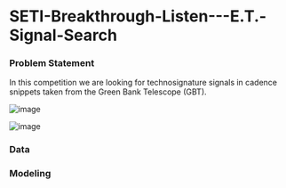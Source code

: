 # SETI-Breakthrough-Listen---E.T.-Signal-Search


### Problem Statement

In this competition we are looking for technosignature signals in cadence snippets taken from the Green Bank Telescope (GBT). 

![image](https://www.kaggleusercontent.com/kf/69474525/eyJhbGciOiJkaXIiLCJlbmMiOiJBMTI4Q0JDLUhTMjU2In0..d-6ON6IS5sCKVkY-C1x8_w.QXuT7uBWR5mNSO2M1546-bV9ZkFH2XUr6GfdLIe_S7wk_sBo7wdG2oyb9BnG4OM2wKzFY5PTDMfZEFWqaSSzdv92yEmjyjl6Pcs-TnUWZ73k8J1jEt97s99pMJi_8fJUKX2BRBT16hUiyXRo-2-Ix-HANMlNsDjDrgBABKD-KIYVRnJxBF8cW17dDgAnTWeGMCGZXx9oZTV7tDhg_vjhN-0XlkBzGnzwj2Oy36lut27cBalwKlVoacrF356cPRp5UyqTkSgqy6F6PfQtEwbzyCMlhGyBca1ZpDC2IPT-dpNX3r95gcMsa51chPILf2j6eQsBJTmeLuYLoSLrr5SefNLDjFReKjpF8WFmThQZy_pVX_1AdeNAE7tngZCc_MKH-U0yLpX61gptrhXYR1_tspZFZaKGr0nLeFNQHewH9jjGB3PzU4yVG-3kvEgxvxhIG1HZ7cE8rx8_2PviccqfvSZq-39TRk6sA7XIM9EkboJ0AJTP0tObkeI4LKCTlBSrAmMVrFz2ukRJsJZRgXRH7i-YJ7uT2aEnRu3kNFrWkR2XrtXkXlJVLSeZe5W1urV6nav-JcvpadRNBDHmgeMVvS36G_ORlNDKbnY8m4Z1GFNzwx_j3Qoka7xkDw6znxoEHrmKHNAmYIVy_kP-vLtIIg.s21Wh-mniFoEEGFt7Wa9ug/__results___files/__results___22_0.png)

![image](https://www.kaggleusercontent.com/kf/69474525/eyJhbGciOiJkaXIiLCJlbmMiOiJBMTI4Q0JDLUhTMjU2In0..d-6ON6IS5sCKVkY-C1x8_w.QXuT7uBWR5mNSO2M1546-bV9ZkFH2XUr6GfdLIe_S7wk_sBo7wdG2oyb9BnG4OM2wKzFY5PTDMfZEFWqaSSzdv92yEmjyjl6Pcs-TnUWZ73k8J1jEt97s99pMJi_8fJUKX2BRBT16hUiyXRo-2-Ix-HANMlNsDjDrgBABKD-KIYVRnJxBF8cW17dDgAnTWeGMCGZXx9oZTV7tDhg_vjhN-0XlkBzGnzwj2Oy36lut27cBalwKlVoacrF356cPRp5UyqTkSgqy6F6PfQtEwbzyCMlhGyBca1ZpDC2IPT-dpNX3r95gcMsa51chPILf2j6eQsBJTmeLuYLoSLrr5SefNLDjFReKjpF8WFmThQZy_pVX_1AdeNAE7tngZCc_MKH-U0yLpX61gptrhXYR1_tspZFZaKGr0nLeFNQHewH9jjGB3PzU4yVG-3kvEgxvxhIG1HZ7cE8rx8_2PviccqfvSZq-39TRk6sA7XIM9EkboJ0AJTP0tObkeI4LKCTlBSrAmMVrFz2ukRJsJZRgXRH7i-YJ7uT2aEnRu3kNFrWkR2XrtXkXlJVLSeZe5W1urV6nav-JcvpadRNBDHmgeMVvS36G_ORlNDKbnY8m4Z1GFNzwx_j3Qoka7xkDw6znxoEHrmKHNAmYIVy_kP-vLtIIg.s21Wh-mniFoEEGFt7Wa9ug/__results___files/__results___22_1.png)

### Data



### Modeling


